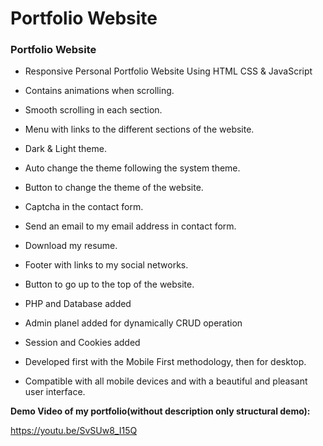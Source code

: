# Portfolio Website


### Portfolio Website

- Responsive Personal Portfolio Website Using HTML CSS & JavaScript
- Contains animations when scrolling.
- Smooth scrolling in each section.
- Menu with links to the different sections of the website.
- Dark & Light theme.
- Auto change the theme following the system theme.
- Button to change the theme of the website.
- Captcha in the contact form.
- Send an email to my email address in contact form.
- Download my resume.
- Footer with links to my social networks.
- Button to go up to the top of the website.
- PHP and Database added
- Admin planel added for dynamically CRUD operation
- Session and Cookies added

- Developed first with the Mobile First methodology, then for desktop.
- Compatible with all mobile devices and with a beautiful and pleasant user interface.

**Demo Video of my portfolio(without description only structural demo):**

https://youtu.be/SvSUw8_I15Q
